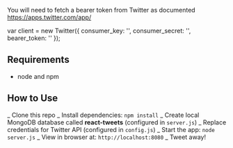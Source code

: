 You will need to fetch a bearer token from Twitter as documented https://apps.twitter.com/app/

var client = new Twitter({
  consumer_key: '',
  consumer_secret: '',
  bearer_token: ''
});

## Requirements

- node and npm

## How to Use

_ Clone this repo 
_ Install dependencies: `npm install`
_ Create local MongoDB database called **react-tweets** (configured in `server.js`)
_ Replace credentials for Twitter API (configured in `config.js`)
_ Start the app: `node server.js`
_ View in browser at: `http://localhost:8080`
_ Tweet away!

